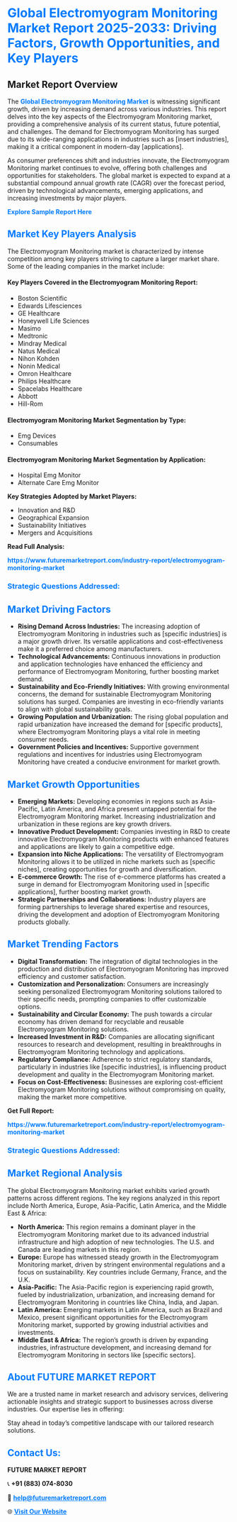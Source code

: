 <h1 style="color: #007BFF;">Global Electromyogram Monitoring Market Report 2025-2033: Driving Factors, Growth Opportunities, and Key Players</h1>

<section id="overview">
<h2>Market Report Overview</h2>
<p>The <a href="https://www.futuremarketreport.com/industry-report/electromyogram-monitoring-market" style="color: #007BFF; text-decoration: none;"><strong>Global Electromyogram Monitoring Market</strong></a> is witnessing significant growth, driven by increasing demand across various industries. This report delves into the key aspects of the Electromyogram Monitoring market, providing a comprehensive analysis of its current status, future potential, and challenges. The demand for Electromyogram Monitoring has surged due to its wide-ranging applications in industries such as [insert industries], making it a critical component in modern-day [applications].</p>
<p>As consumer preferences shift and industries innovate, the Electromyogram Monitoring market continues to evolve, offering both challenges and opportunities for stakeholders. The global market is expected to expand at a substantial compound annual growth rate (CAGR) over the forecast period, driven by technological advancements, emerging applications, and increasing investments by major players.</p>
</section>

<section id="overview">
<p><a href="https://www.futuremarketreport.com/request-sample/reportId=44303" style="color: #007BFF; text-decoration: none;"><strong>Explore Sample Report Here</strong></a></p>
</section>

<section id="key-players">
<h2 style="color: #007BFF;">Market Key Players Analysis</h2>
<p>The Electromyogram Monitoring market is characterized by intense competition among key players striving to capture a larger market share. Some of the leading companies in the market include:</p>
<h4>Key Players Covered in the Electromyogram Monitoring Report:</h4>
<ul><li>Boston Scientific</li><li>Edwards Lifesciences</li><li>GE Healthcare</li><li>Honeywell Life Sciences</li><li>Masimo</li><li>Medtronic</li><li>Mindray Medical</li><li>Natus Medical</li><li>Nihon Kohden</li><li>Nonin Medical</li><li>Omron Healthcare</li><li>Philips Healthcare</li><li>Spacelabs Healthcare</li><li>Abbott</li><li>Hill-Rom</li></ul>
<h4>Electromyogram Monitoring Market Segmentation by Type:</h4>
<ul><li>Emg Devices</li><li>Consumables</li></ul>

<h4>Electromyogram Monitoring Market Segmentation by Application:</h4>
<ul><li>Hospital Emg Monitor</li><li>Alternate Care Emg Monitor</li></ul>
<p><strong>Key Strategies Adopted by Market Players:</strong></p>
<ul>
<li>Innovation and R&D</li>
<li>Geographical Expansion</li>
<li>Sustainability Initiatives</li>
<li>Mergers and Acquisitions</li>
</ul>
</section>

<section>
<p><strong>Read Full Analysis: </strong></p><a href="https://www.futuremarketreport.com/industry-report/electromyogram-monitoring-market" style="color: #007BFF; text-decoration: none;"><strong>https://www.futuremarketreport.com/industry-report/electromyogram-monitoring-market</strong></a>
<h3 style="color: #007BFF;">Strategic Questions Addressed:</h3>
</section>

<section id="driving-factors">
<h2 style="color: #007BFF;">Market Driving Factors</h2>
<ul>
<li><strong>Rising Demand Across Industries:</strong> The increasing adoption of Electromyogram Monitoring in industries such as [specific industries] is a major growth driver. Its versatile applications and cost-effectiveness make it a preferred choice among manufacturers.</li>
<li><strong>Technological Advancements:</strong> Continuous innovations in production and application technologies have enhanced the efficiency and performance of Electromyogram Monitoring, further boosting market demand.</li>
<li><strong>Sustainability and Eco-Friendly Initiatives:</strong> With growing environmental concerns, the demand for sustainable Electromyogram Monitoring solutions has surged. Companies are investing in eco-friendly variants to align with global sustainability goals.</li>
<li><strong>Growing Population and Urbanization:</strong> The rising global population and rapid urbanization have increased the demand for [specific products], where Electromyogram Monitoring plays a vital role in meeting consumer needs.</li>
<li><strong>Government Policies and Incentives:</strong> Supportive government regulations and incentives for industries using Electromyogram Monitoring have created a conducive environment for market growth.</li>
</ul>
</section>

<section id="growth-opportunities">
<h2 style="color: #007BFF;">Market Growth Opportunities</h2>
<ul>
<li><strong>Emerging Markets:</strong> Developing economies in regions such as Asia-Pacific, Latin America, and Africa present untapped potential for the Electromyogram Monitoring market. Increasing industrialization and urbanization in these regions are key growth drivers.</li>
<li><strong>Innovative Product Development:</strong> Companies investing in R&D to create innovative Electromyogram Monitoring products with enhanced features and applications are likely to gain a competitive edge.</li>
<li><strong>Expansion into Niche Applications:</strong> The versatility of Electromyogram Monitoring allows it to be utilized in niche markets such as [specific niches], creating opportunities for growth and diversification.</li>
<li><strong>E-commerce Growth:</strong> The rise of e-commerce platforms has created a surge in demand for Electromyogram Monitoring used in [specific applications], further boosting market growth.</li>
<li><strong>Strategic Partnerships and Collaborations:</strong> Industry players are forming partnerships to leverage shared expertise and resources, driving the development and adoption of Electromyogram Monitoring products globally.</li>
</ul>
</section>

<section id="trending-factors">
<h2 style="color: #007BFF;">Market Trending Factors</h2>
<ul>
<li><strong>Digital Transformation:</strong> The integration of digital technologies in the production and distribution of Electromyogram Monitoring has improved efficiency and customer satisfaction.</li>
<li><strong>Customization and Personalization:</strong> Consumers are increasingly seeking personalized Electromyogram Monitoring solutions tailored to their specific needs, prompting companies to offer customizable options.</li>
<li><strong>Sustainability and Circular Economy:</strong> The push towards a circular economy has driven demand for recyclable and reusable Electromyogram Monitoring solutions.</li>
<li><strong>Increased Investment in R&D:</strong> Companies are allocating significant resources to research and development, resulting in breakthroughs in Electromyogram Monitoring technology and applications.</li>
<li><strong>Regulatory Compliance:</strong> Adherence to strict regulatory standards, particularly in industries like [specific industries], is influencing product development and quality in the Electromyogram Monitoring market.</li>
<li><strong>Focus on Cost-Effectiveness:</strong> Businesses are exploring cost-efficient Electromyogram Monitoring solutions without compromising on quality, making the market more competitive.</li>
</ul>
</section>

<section>
<p><strong>Get Full Report: </strong></p><a href="https://www.futuremarketreport.com/industry-report/electromyogram-monitoring-market" style="color: #007BFF; text-decoration: none;"><strong>https://www.futuremarketreport.com/industry-report/electromyogram-monitoring-market</strong></a>
<h3 style="color: #007BFF;">Strategic Questions Addressed:</h3>
</section>


<section id="regional-analysis">
<h2 style="color: #007BFF;">Market Regional Analysis</h2>
<p>The global Electromyogram Monitoring market exhibits varied growth patterns across different regions. The key regions analyzed in this report include North America, Europe, Asia-Pacific, Latin America, and the Middle East & Africa:</p>
<ul>
<li><strong>North America:</strong> This region remains a dominant player in the Electromyogram Monitoring market due to its advanced industrial infrastructure and high adoption of new technologies. The U.S. and Canada are leading markets in this region.</li>
<li><strong>Europe:</strong> Europe has witnessed steady growth in the Electromyogram Monitoring market, driven by stringent environmental regulations and a focus on sustainability. Key countries include Germany, France, and the U.K.</li>
<li><strong>Asia-Pacific:</strong> The Asia-Pacific region is experiencing rapid growth, fueled by industrialization, urbanization, and increasing demand for Electromyogram Monitoring in countries like China, India, and Japan.</li>
<li><strong>Latin America:</strong> Emerging markets in Latin America, such as Brazil and Mexico, present significant opportunities for the Electromyogram Monitoring market, supported by growing industrial activities and investments.</li>
<li><strong>Middle East & Africa:</strong> The region’s growth is driven by expanding industries, infrastructure development, and increasing demand for Electromyogram Monitoring in sectors like [specific sectors].</li>
</ul>
</section>

<footer>
<h2 style="color: #007BFF;">About FUTURE MARKET REPORT</h2>
<p>We are a trusted name in market research and advisory services, delivering actionable insights and strategic support to businesses across diverse industries. Our expertise lies in offering:</p>

<p>Stay ahead in today’s competitive landscape with our tailored research solutions.</p>

<h2 style="color: #007BFF;">Contact Us:</h2>
<p><strong>FUTURE MARKET REPORT</strong></p>
<p>📞 <strong>+91 (883) 074-8030</strong></p>
<p>📧 <strong><a href="mailto:help@futuremarketreport.com" style="color: #007BFF;">help@futuremarketreport.com</a></strong></p>
<p>🌐 <strong><a href="https://www.futuremarketreport.com/" style="color: #007BFF;">Visit Our Website</a></strong></p>
</footer>